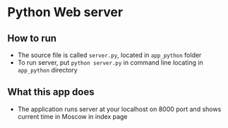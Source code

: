 # Python Web server

## How to run
- The source file is called `server.py`, located in `app_python` folder
- To run server, put `python server.py` in command line locating in `app_python` directory

## What this app does
- The application runs server at your localhost on 8000 port and shows current time in Moscow in index page